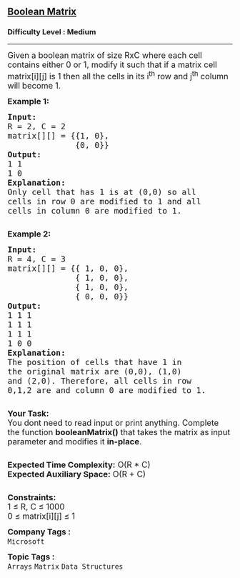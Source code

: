 <h2><a href="https://practice.geeksforgeeks.org/problems/boolean-matrix-problem-1587115620/1?utm_source=youtube&utm_medium=collab_striver_ytdescription&utm_campaign=rotate-by-90-degree">Boolean Matrix</a></h2><h3>Difficulty Level : Medium</h3><hr><div class="problems_problem_content__Xm_eO"><p><span style="font-size:18px">Given a boolean matrix of size RxC where each cell contains either&nbsp;0 or 1, modify it such that if a matrix cell matrix[i][j] is 1 then all the cells in its i<sup>th</sup> row and j<sup>th</sup> column will become 1.</span></p>

<p><strong><span style="font-size:18px">Example 1:</span></strong></p>

<pre><span style="font-size:18px"><strong>Input:</strong>
R = 2, C = 2
matrix[][] = {{1, 0},
              {0, 0}}
<strong>Output: </strong>
1 1
1 0 </span>
<span style="font-size:18px"><strong>Explanation:</strong>
Only cell that has 1 is at (0,0) so all 
cells in row 0 are modified to 1 and all 
cells in column 0 are modified to 1.</span></pre>

<p><br>
<span style="font-size:18px"><strong>Example 2:</strong></span></p>

<pre><span style="font-size:18px"><strong>Input:</strong>
R = 4, C = 3
matrix[][] = {{ 1, 0, 0},
              { 1, 0, 0},
              { 1, 0, 0},
              { 0, 0, 0}}</span>
<span style="font-size:18px"><strong>Output: </strong>
1 1 1
1 1 1
1 1 1
1 0 0 </span>
<span style="font-size:18px"><strong>Explanation:</strong>
The position of cells that have 1 in
the original matrix are (0,0), (1,0)
and (2,0). Therefore, all cells in row
0,1,2 are and column 0 are modified to 1. </span></pre>

<p><br>
<span style="font-size:18px"><strong>Your Task:</strong><br>
You dont need to read input or print anything. Complete the function <strong>booleanMatrix()</strong> that takes the matrix as input parameter and modifies it <strong>in-place</strong>.</span><br>
&nbsp;</p>

<p><span style="font-size:18px"><strong>Expected Time Complexity:</strong> O(R * C)<br>
<strong>Expected Auxiliary Space:</strong> O(R + C)&nbsp;</span><br>
&nbsp;</p>

<p><span style="font-size:18px"><strong>Constraints:</strong><br>
1 ≤ R, C ≤ 1000<br>
0 ≤ matrix[i][j] ≤ 1</span></p>
</div><p><span style=font-size:18px><strong>Company Tags : </strong><br><code>Microsoft</code>&nbsp;<br><p><span style=font-size:18px><strong>Topic Tags : </strong><br><code>Arrays</code>&nbsp;<code>Matrix</code>&nbsp;<code>Data Structures</code>&nbsp;